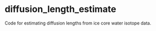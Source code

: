 # diffusion_length_estimate
Code for estimating diffusion lengths from ice core water isotope data. 
